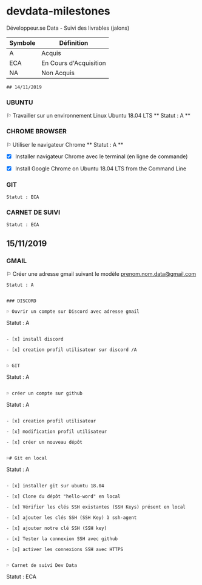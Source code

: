 # devdata-milestones
Développeur.se Data - Suivi des livrables (jalons)

Symbole | Définition
------------ | -------------
A | Acquis
ECA | En Cours d'Acquisition
NA | Non Acquis
```
## 14/11/2019
```
### UBUNTU 

⚐ Travailler sur un environnement Linux Ubuntu 18.04 LTS
**
Statut : A
**

### CHROME BROWSER

⚐ Utiliser le navigateur Chrome
**
Statut : A
**

- [x] Installer navigateur Chrome avec le terminal (en ligne de commande) 

- [x] Install Google Chrome on Ubuntu 18.04 LTS from the Command Line 


### GIT 
```
Statut : ECA
```

### CARNET DE SUIVI
```
Statut : ECA
```


## 15/11/2019


### GMAIL

⚐ Créer une adresse gmail suivant le modèle prenom.nom.data@gmail.com
```
Statut : A
```
```

### DISCORD

⚐ Ouvrir un compte sur Discord avec adresse gmail
```
Statut : A
```

- [x] install discord 

- [x] creation profil utilisateur sur discord /A


⚐ GIT
```
Statut : A
```

⚐ créer un compte sur github
```
Statut : A
```

- [x] creation profil utilisateur 

- [x] modification profil utilisateur 

- [x] créer un nouveau dépôt 


⚐# Git en local
```
Statut : A
```

- [x] installer git sur ubuntu 18.04 

- [x] Clone du dépôt "hello-word" en local  

- [x] Vérifier les clés SSH existantes (SSH Keys) présent en local 

- [x] ajouter les clés SSH (SSH Key) à ssh-agent 

- [x] ajouter notre clé SSH (SSH key) 

- [x] Tester la connexion SSH avec github 

- [x] activer les connexions SSH avec HTTPS 


⚐ Carnet de suivi Dev Data
```
Statut : ECA
```

 

































